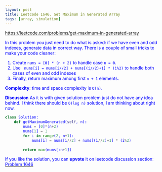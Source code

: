```yaml
---
layout: post
title: Leetcode 1646. Get Maximum in Generated Array
tags: [array, simulation]
---
```


<a href="https://leetcode.com/problems/get-maximum-in-generated-array"> <font color = blue>https://leetcode.com/problems/get-maximum-in-generated-array

In this problem you just need to do what is asked: if we have even and odd indexes, generate data in correct way. There is a couple of small tricks to make your code cleaner:
1. Create `nums = [0] * (n + 2)` to handle case `n = 0`.
2. Use ` nums[i] = nums[i//2] + nums[(i//2)+1] * (i%2)` to handle both cases of even and odd indexes
3. Finally, return maximum among first `n + 1` elements.

**Complexity**: time and space complexity is `O(n)`.

**Discussion** As it is with given solution problem just do not have any idea behind. I think there should be `O(log n)` solution, I am thinking about right now.

```python
class Solution:
    def getMaximumGenerated(self, n):
        nums = [0]*(n+2)
        nums[1] = 1
        for i in range(2, n+1):
            nums[i] = nums[i//2] + nums[(i//2)+1] * (i%2)
    
        return max(nums[:n+1])
```

If you like the solution, you can **upvote** it on leetcode discussion section:<a href="https://leetcode.com/problems/get-maximum-in-generated-array/discuss/1017760/python-simulate-process-explained"> <font color = blue>Problem 1646
